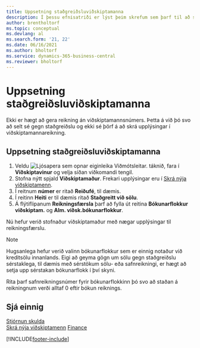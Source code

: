 ```yaml
---
title: Uppsetning staðgreiðsluviðskiptamanna
description: Í þessu efnisatriði er lýst þeim skrefum sem þarf til að setja upp reikning með númeri viðskiptavinar fyrir viðskiptavini sem greiða með reiðufé.
author: brentholtorf
ms.topic: conceptual
ms.devlang: al
ms.search.form: '21, 22'
ms.date: 06/16/2021
ms.author: bholtorf
ms.service: dynamics-365-business-central
ms.reviewer: bholtorf
---
```

# <a name="set-up-cash-customers"></a>Uppsetning staðgreiðsluviðskiptamanna

Ekki er hægt að gera reikning án viðskiptamannsnúmers. Þetta á við þó svo að selt sé gegn staðgreiðslu og ekki sé þörf á að skrá upplýsingar í viðskiptamannareikning.  

## <a name="to-set-up-a-cash-customer"></a>Uppsetning staðgreiðsluviðskiptamanna

1. Veldu ![Ljósapera sem opnar eiginleika Viðmótsleitar.](media/ui-search/search_small.png "Segðu mér hvað þú vilt gera") táknið, fara í **Viðskiptavinur** og velja síðan viðkomandi tengil.  
2. Stofna nýtt spjald **Viðskiptamaður**. Frekari upplýsingar eru í [Skrá nýja viðskiptamenn](sales-how-register-new-customers.md).
3. Í reitnum **númer** er ritað **Reiðufé**, til dæmis.  
4. Í reitinn **Heiti** er til dæmis ritað **Staðgreitt við sölu**.  
5. Á flýtiflipanum **Reikningsfærsla** þarf að fylla út reitina **Bókunarflokkur viðskiptam.** og **Alm. viðsk.bókunarflokkur**.  

 Nú hefur verið stofnaður viðskiptamaður með nægar upplýsingar til reikningsfærslu.  

> [!NOTE]  
> Hugsanlega hefur verið valinn bókunarflokkur sem er einnig notaður við kreditsölu innanlands. Eigi að geyma gögn um sölu gegn staðgreiðslu sérstaklega, til dæmis með sérstökum sölu- eða safnreikningi, er hægt að setja upp sérstakan bókunarflokk í því skyni.  
>
> Rita þarf safnreikningsnúmer fyrir bókunarflokkinn þó svo að staðan á reikningnum verði alltaf 0 eftir bókun reiknings.  

## <a name="see-also"></a>Sjá einnig

[Stjórnun skulda](receivables-manage-receivables.md)  
[Skrá nýja viðskiptamenn](sales-how-register-new-customers.md)
[Finance](finance.md)  



[!INCLUDE[footer-include](includes/footer-banner.md)]
